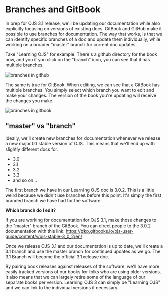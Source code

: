 # Branches and GitBook

In prep for OJS 3.1 release, we'll be updating our documentation while also explicitly focusing on versions of existing docs. GitBook and GitHub make it possible to use branches for documentation. The way that works, is that we can identify specific branches of a doc and update them individually, while working on a broader "master" branch for current doc updates. 

Take "Learning OJS" for example. There's a github directory for the book now, and you if you click on the "branch" icon, you can see that it has multiple branches. 

![branches in github](documentation-interest-group/images/branch1.gif)

The same is true for GitBook. When editing, we can see that a GitBook has multiple branches. You simply select which branch you want to edit and make your changes. The version of the book you're updating will receive the changes you make. 

![branches in gitbook]()

## "master" vs "branch"

Ideally, we'll create new branches for documentation whenever we release a new major 0.1 stable version of OJS. This means that we'll end up with slightly different docs for: 

- 3.0
- 3.1
- 3.2
- 3.3 
- and so on... 

The first branch we have in our Learning OJS doc is 3.0.2. This is a little weird because we didn't use branches before this point. It's simply the first branded branch we have had for the software. 

**Which branch do I edit?**

If you are working for documentation for OJS 3.1, make those changes to the "master" branch of the GitBook. You can direct people to the 3.0.2 documentation with this link: https://pkp.gitbooks.io/ojs-user-guide/content/v/ojs-stable-3_0_2/en/ 

Once we release OJS 3.1 and our documentation is up to date, we'll create a 3.1 branch and use the master branch for continued updates as we go. The 3.1 Branch will become the official 3.1 release doc. 

By pairing book releases against releases of the software, we'll have more easily tracked versions of our books for folks who are using older versions. It also means that we can largely retire some of the language of our separate books per version. Learning OJS 3 can simply be "Learning OJS" and we can link to the individual versions if necessary.

